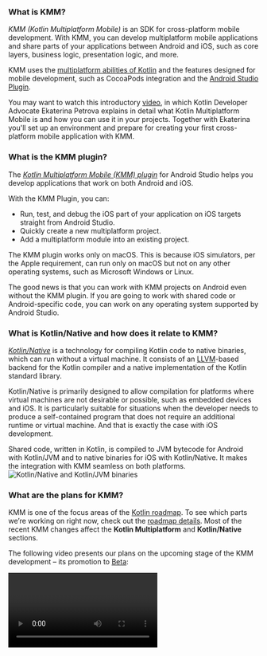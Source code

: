 [//]: # (title: FAQ)

### What is KMM?

_KMM (Kotlin Multiplatform Mobile)_ is an SDK for cross-platform mobile development. With KMM, you can develop 
multiplatform mobile applications and share parts of your applications between Android and iOS, such as core layers, 
business logic, presentation logic, and more.

KMM uses the [multiplatform abilities of Kotlin](multiplatform.md) and the features 
designed for mobile development, such as CocoaPods integration and the [Android Studio Plugin](#what-is-the-kmm-plugin).

You may want to watch this introductory [video](https://www.youtube.com/watch?v=mdN6P6RI__k), in which Kotlin Developer 
Advocate Ekaterina Petrova explains in detail what Kotlin Multiplatform Mobile is and how you can use it in your projects. 
Together with Ekaterina you'll set up an environment and prepare for creating your first cross-platform mobile application with KMM.

### What is the KMM plugin?

The _[Kotlin Multiplatform Mobile (KMM) plugin](https://plugins.jetbrains.com/plugin/14936-kotlin-multiplatform-mobile)_
for Android Studio helps you develop applications that work on both Android and iOS. 

With the KMM Plugin, you can:
* Run, test, and debug the iOS part of your application on iOS targets straight from Android Studio.
* Quickly create a new multiplatform project.
* Add a multiplatform module into an existing project.

The KMM plugin works only on macOS. This is because iOS simulators, per the Apple requirement, can run only on macOS 
but not on any other operating systems, such as Microsoft Windows or Linux.

The good news is that you can work with KMM projects on Android even without the KMM plugin. If you are going to work 
with shared code or Android-specific code, you can work on any operating system supported by Android Studio.

### What is Kotlin/Native and how does it relate to KMM?

_[Kotlin/Native](native-overview.md)_ is a technology for compiling Kotlin code to native 
binaries, which can run without a virtual machine. It consists of an [LLVM](https://llvm.org/)-based backend for the 
Kotlin compiler and a native implementation of the Kotlin standard library.

Kotlin/Native is primarily designed to allow compilation for platforms where virtual machines are not desirable or 
possible, such as embedded devices and iOS. It is particularly suitable for situations when the developer needs to produce 
a self-contained program that does not require an additional runtime or virtual machine. And that is exactly the case with 
iOS development.

Shared code, written in Kotlin, is compiled to JVM bytecode for Android with Kotlin/JVM and to native binaries for iOS 
with Kotlin/Native. It makes the integration with KMM seamless on both platforms.
![Kotlin/Native and Kotlin/JVM binaries](kotlin-native-and-jvm-binaries.png)

### What are the plans for KMM?

KMM is one of the focus areas of the [Kotlin roadmap](roadmap.md). To see which parts we’re 
working on right now, check out the [roadmap details](roadmap.md#roadmap-details). 
Most of the recent KMM changes affect the **Kotlin Multiplatform** and **Kotlin/Native** sections.

The following video presents our plans on the upcoming stage of the KMM development – its promotion to [Beta](components-stability.md): 

<video href="LE-Dy9XCLxk" title="KMM Beta Roadmap"/>

### Can I run an iOS application on Microsoft Windows or Linux?

If you want to write iOS-specific code and run an iOS application on a simulated or real device, use a Mac with a macOS
([use the KMM plugin for it](#what-is-the-kmm-plugin)). This is because iOS simulators can run only on macOS, per 
the Apple requirement, but cannot run on other operating systems, such as Microsoft Windows or Linux.

If you are going to work with shared code or Android-specific code, you can work on any operating system supported by Android Studio.

### Where can I get complete examples to play with?

* [Curated samples](kmm-samples.md)
* Several [hands-on tutorials](https://play.kotlinlang.org/hands-on/overview)

### In which IDE should I work on my cross-platform app?

You can work in [Android Studio](https://developer.android.com/studio). Android Studio allows the use of the 
[KMM plugin](#what-is-the-kmm-plugin), which is a part of the KMM ecosystem. Enable the KMM plugin in Android Studio 
if you want to write iOS-specific code and launch an iOS application on a simulated or real device. The KMM plugin can be used only on macOS.

Most of our adopters use Android Studio. However, if there is any reason for you not to use it, there is another option: 
you can use [IntelliJ IDEA](https://www.jetbrains.com/idea/download). IntelliJ IDEA provides the ability to create 
a multiplatform mobile application from the Project Wizard, but you won’t be able to launch an iOS application from the IDE.

### How can I write concurrent code in KMM projects?

You can learn how to work with [concurrency](kmm-concurrency-overview.md) on the documentation portal.

Working with concurrent code in KMM projects might not seem straightforward, as different memory management approaches 
are used in Kotlin/JVM and Kotlin/Native. The current approach for Kotlin/Native has some 
[limitations](native-concurrency.md). The new Kotlin/Native memory management model is on 
the [roadmap](https://blog.jetbrains.com/kotlin/2020/07/kotlin-native-memory-management-roadmap) and the team is working 
on a solution for it.

### How can I speed up my KMM module compilation for iOS?
See these [tips for improving Kotlin/Native compilation times](native-improving-compilation-time.md).
